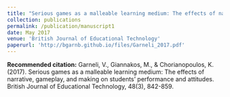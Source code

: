 ```yaml
---
title: "Serious games as a malleable learning medium: The effects of narrative, gameplay, and making on students' performance and attitudes"
collection: publications
permalink: /publication/manuscript1
date: May 2017
venue: 'British Journal of Educational Technology'
paperurl: 'http://bgarnb.github.io/files/Garneli_2017.pdf'
---
```


<b> Recommended citation:</b> Garneli, V., Giannakos, M., & Chorianopoulos, K. (2017). Serious games as a malleable learning medium: The effects of narrative, gameplay, and making on students’ performance and attitudes. British Journal of Educational Technology, 48(3), 842-859.

